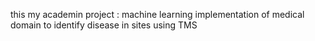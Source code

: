 this my academin project : machine learning implementation of medical domain to identify disease in sites using TMS
